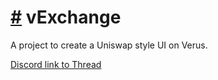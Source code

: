 # [\#](https://monkins1010.github.io/vexchange/\#vexchange) vExchange

A project to create a Uniswap style UI on Verus.

[Discord link to Thread](https://discord.com/channels/1180350488256987177/1288908382887219282)